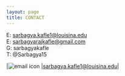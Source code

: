 ```yaml
---
layout: page
title: CONTACT
---
```

E: sarbagya.kafle1@louisina.edu<br>
E: sarbagyarajkafle@gmail.com<br>
G: sarbagyakafle<br>
T: @Sarbagya15    



|![email icon](https://user-images.githubusercontent.com/59418640/234470690-68fd855a-8993-4d88-9150-9bc1af4a46ae.png)
|sarbagya.kafle1@louisina.edu|
